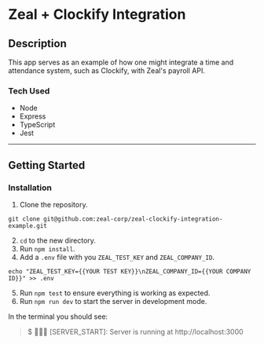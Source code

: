 # Zeal + Clockify Integration

## Description
This app serves as an example of how one might integrate a time and attendance system, such as Clockify, with Zeal's payroll API.

### Tech Used
- Node
- Express
- TypeScript
- Jest

* * * 

## Getting Started

### Installation

1. Clone the repository.
```
git clone git@github.com:zeal-corp/zeal-clockify-integration-example.git
```
2. `cd` to the new directory.
3. Run `npm install`.
4. Add a `.env` file with you `ZEAL_TEST_KEY` and `ZEAL_COMPANY_ID`.

```
echo "ZEAL_TEST_KEY={{YOUR TEST KEY}}\nZEAL_COMPANY_ID={{YOUR COMPANY ID}}" >> .env
```
5. Run `npm test` to ensure everything is working as expected.
6. Run `npm run dev` to start the server in development mode.

In the terminal you should see:

> $ 🦓🦓🦓 [SERVER_START]: Server is running at http://localhost:3000

